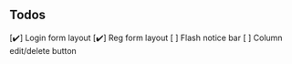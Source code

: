 ## Todos

[✔️] Login form layout
[✔️] Reg form layout
[ ] Flash notice bar
[ ] Column edit/delete button
